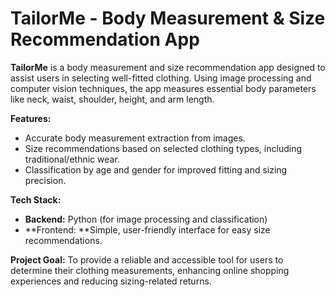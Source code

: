 # TailorMe - Body Measurement & Size Recommendation App

**TailorMe** is a body measurement and size recommendation app designed to assist users in selecting well-fitted clothing. Using image processing and computer vision techniques, the app measures essential body parameters like neck, waist, shoulder, height, and arm length.

**Features:**

- Accurate body measurement extraction from images.
- Size recommendations based on selected clothing types, including traditional/ethnic wear.
- Classification by age and gender for improved fitting and sizing precision.

**Tech Stack:**

- **Backend:** Python (for image processing and classification)
- **Frontend: **Simple, user-friendly interface for easy size recommendations.

**Project Goal:** To provide a reliable and accessible tool for users to determine their clothing measurements, enhancing online shopping experiences and reducing sizing-related returns.
